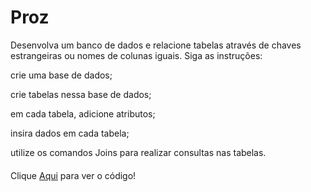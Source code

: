 # Proz

Desenvolva um banco de dados e relacione tabelas através de chaves estrangeiras ou nomes de colunas iguais. Siga as instruções:

crie uma base de dados; 

crie tabelas nessa base de dados;

em cada tabela, adicione atributos;

insira dados em cada tabela;

utilize os comandos Joins para realizar consultas nas tabelas. 

#### 

Clique [Aqui]() para ver o código!

